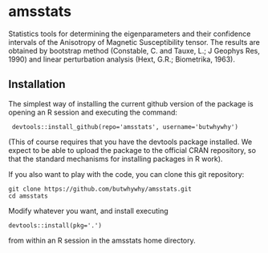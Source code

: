 amsstats
=========

Statistics tools for determining the eigenparameters and their confidence 
intervals of the Anisotropy of Magnetic Susceptibility tensor. The results 
are obtained by bootstrap method (Constable, C. and Tauxe, L.; J Geophys Res, 1990) 
and linear perturbation analysis (Hext, G.R.; Biometrika, 1963). 

Installation
------------
The simplest way of installing the current github version of the package
is opening an R session and executing the command:

     devtools::install_github(repo='amsstats', username='butwhywhy')

(This of course requires that you have the devtools package installed. 
We expect to be able to upload
the package to the official CRAN repository, so that the standard mechanisms
for installing packages in R work).

If you also want to play with the code, you can clone this git repository:

    git clone https://github.com/butwhywhy/amsstats.git
    cd amsstats

Modify whatever you want, and install executing

    devtools::install(pkg='.')

from within an R session in the amsstats home directory.
